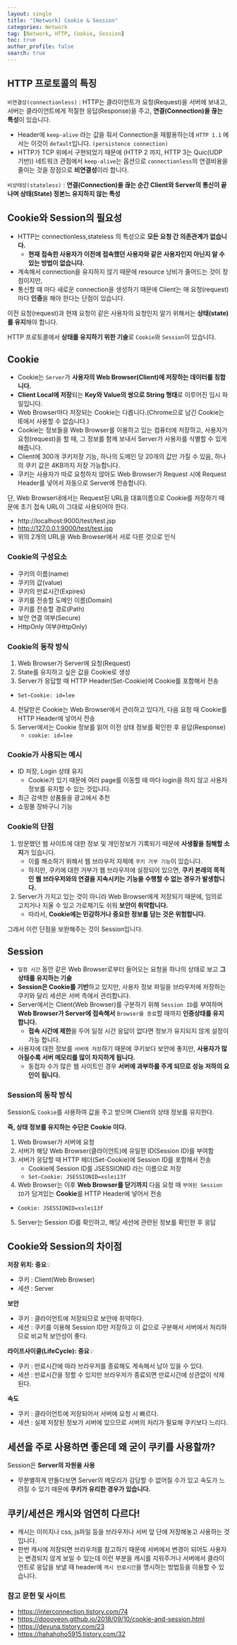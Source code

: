 ```yaml
---
layout: single
title: "[Network] Cookie & Session"
categories: Network
tag: [Network, HTTP, Cookie, Session]
toc: true
author_profile: false
search: true
---
```


## HTTP 프로토콜의 특징

`비연결성(connectionless)`  : HTTP는 클라이언트가 요청(Request)을 서버에 보내고, 서버는 클라이언트에게 적절한 응답(Response)을 주고, **연결(Connection)을 끊는 특성**이 있습니다.
- Header에 `keep-alive` 라는 값을 줘서 Connection을 재활용하는데 `HTTP 1.1` 에서는 이것이 `default`입니다. `(persistence connection)`
- HTTP가 TCP 위에서 구현되었기 때문에 (HTTP 2 까지, HTTP 3는 Quic(UDP 기반)) 네트워크 관점에서 `keep-alive`는 옵션으로 `connectionless`의 연결비용을 줄이는 것을 장점으로 **비연결성**이라 합니다. 

`비상태성(stateless)` : **연결(Connection)을 끊는 순간 Client와 Server의 통신이 끝나며 상태(State) 정본느 유지하지 않는 특성**

## Cookie와 Session의 필요성
- HTTP는 connectionless,stateless 의 특성으로 **모든 요청 간 의존관계가 없습니다.**
  - **현재 접속한 사용자가 이전에 접속했던 사용자와 같은 사용자인지 아닌지 알 수 있는 방법이 없습니다.** 
- 계속해서 connection을 유지하지 않기 때문에 resource 낭비가 줄어드는 것이 장점이지만, 
- 통신할 때 마다 새로운 connection을 생성하기 때문에 Client는 매 요청(request)마다 **인증**을 해야 한다는 단점이 있습니다.

이전 요청(request)과 현재 요청이 같은 사용자의 요청인지 알기 위해서는 **상태(state)를 유지**해야 합니다.

HTTP 프로토콜에서 **상태를 유지하기 위한 기술**로 `Cookie`와 `Session`이 있습니다.

## Cookie

- Cookie는 `Server`가 **사용자의 Web Browser(Client)에 저장하는 데이터를 칭합니다.**
- **Client Local에 저장**되는 **Key와 Value의 쌍으로 String 형태**로 이루어진 임시 파일입니다.
- Web Browser마다 저장되는 Cookie는 다릅니다.(Chrome으로 남긴 Cookie는 IE에서 사용할 수 없습니다.)
- Cookie는 정보들을 Web Browser를 이용하고 있는 컴퓨터에 저장하고, 사용자가 요청(request)을 할 때, 그 정보를 함께 보내서 Server가 사용자를 식별할 수 있게 해줍니다.
- Client에 300개 쿠키저장 기능, 하나의 도메인 당 20개의 값만 가질 수 있음, 하나의 쿠키 값은 4KB까지 저장 가능합니다. 
- 쿠키는 사용자가 따로 요청하지 않아도 Web Browser가 Request 시에 Request Header를 넣어서 자동으로 Server에 전송합니다. 

단, Web Browser내에서는 Request된 URL을 대표이름으로 Cookie를 저장하기 때문에 초기 접속 URL이 그대로 사용되어야 한다.
- http://localhost:9000/test/test.jsp
- http://127.0.0.1:9000/test/test.jsp
- 위의 2개의 URL을 Web Browser에서 서로 다른 것으로 인식


### Cookie의 구성요소
- 쿠키의 이름(name)
- 쿠키의 값(value)
- 쿠키의 만료시간(Expires)
- 쿠키를 전송할 도메인 이름(Domain)
- 쿠키를 전송할 경로(Path)
- 보안 연결 여부(Secure)
- HttpOnly 여부(HttpOnly)

### Cookie의 동작 방식
1. Web Browser가 Server에 요청(Request)
2. State를 유지하고 싶은 값을 Cookie로 생성
3. Server가 응답할 때 HTTP Header(Set-Cookie)에 Cookie를 포함해서 전송
  - `Set−Cookie: id=lee`
4. 전달받은 Cookie는 Web Browser에서 관리하고 있다가, 다음 요청 때 Cookie를 HTTP Header에 넣어서 전송
5. Server에서는 Cookie 정보를 읽어 이전 상태 정보를 확인한 후 응답(Response)
   - `cookie: id=lee` 

### Cookie가 사용되는 예시

- ID 저장, Login 상태 유지
  - Cookie가 있기 때문에 여러 page를 이동할 때 마다 login을 하지 않고 사용자 정보를 유지할 수 있는 것입니다.
- 최근 검색한 상품들을 광고에서 추천
- 쇼핑몰 장바구니 기능

### Cookie의 단점

1. 방문했던 웹 사이트에 대한 정보 및 개인정보가 기록되기 때문에 **사생활을 침해할 소지**가 있습니다.
   - 이를 해소하기 위해서 웹 브라우저 자체에 `쿠키 거부 기능`이 있습니다. 
   - 하지만, 쿠키에 대한 거부가 웹 브라우저에 설정되어 있으면, **쿠키 본래의 목적인 웹 브라우저와의 연결을 지속시키는 기능을 수행할 수 없는 경우가 발생합니다.**
2. Server가 가지고 있는 것이 아니라 Web Browser에게 저장되기 때문에, 임의로 고치거나 지울 수 있고 가로채기도 쉬워 **보안이 취약합니다.** 
   - 따라서, **Cookie에는 민감하거나 중요한 정보를 담는 것은 위험합니다.**

그래서 이런 단점을 보완해주는 것이 Session입니다.

## Session

- `일정 시간` 동안 같은 Web Browser로부터 들어오는 요청을 하나의 상태로 보고 **그 상태를 유지하는 기술**
- **Session은 Cookie를 기반**하고 있지만, 사용자 정보 파일을 브라우저에 저장하는 쿠키와 달리 세션은 서버 측에서 관리합니다.
- Server에서는 Client(Web Browser)를 구분하기 위해 `Session ID`를 부여하며 **Web Browser가 Server에 접속해서** `Browser를 종료`할 때까지 **인증상태를 유지합니다.**
  - **접속 시간에 제한**을 두어 일정 시간 응답이 없다면 정보가 유지되지 않게 설정이 가능 합니다.
- 사용자에 대한 정보를 `서버에 저장`하기 때문에 쿠키보다 보안에 좋지만, **사용자가 많아질수록 서버 메모리를 많이 차지하게 됩니다.**
  - 동접자 수가 많은 웹 사이트인 경우 **서버에 과부하를 주게 되므로 성능 저하의 요인이 됩니다.**

### Session의 동작 방식

Session도 `Cookie`를 사용하여 값을 주고 받으며 Client의 상태 정보를 유지한다.

**즉, 상태 정보를 유지하는 수단은 Cookie 이다.**

1. Web Browser가 서버에 요청
2. 서버가 해당 Web Browser(클라이언트)에 유일한 ID(Session ID)를 부여함
3. 서버가 응답할 때 HTTP 헤더(Set-Cookie)에 Session ID를 포함해서 전송
   - Cookie에 Session ID를 JSESSIONID 라는 이름으로 저장
   - `Set−Cookie: JSESSIONID=xslei13f`
4. Web Browser는 이후 **Web Browser를 닫기까지** 다음 요청 때 `부여된 Session ID`가 담겨있는 **Cookie**를 HTTP Header에 넣어서 전송
  - `Cookie: JSESSIONID=xslei13f`
5. Server는 Session ID를 확인하고, 해당 세션에 관련된 정보를 확인한 후 응답

## Cookie와 Session의 차이점

**저장 위치: 중요**💡
- 쿠키 : Client(Web Browser)
- 세션 : Server

**보안**
- 쿠키 : 클라이언트에 저장되므로 보안에 취약하다.
- 세션 : 쿠키를 이용해 Session ID만 저장하고 이 값으로 구분해서 서버에서 처리하므로 비교적 보안성이 좋다.

**라이프사이클(LifeCycle): 중요**💡
- 쿠키 : 만료시간에 따라 브라우저를 종료해도 계속해서 남아 있을 수 있다.
- 세션 : 만료시간을 정할 수 있지만 브라우저가 종료되면 만료시간에 상관없이 삭제된다.

**속도**
- 쿠키 : 클라이언트에 저장되어서 서버에 요청 시 빠르다.
- 세션 : 실제 저장된 정보가 서버에 있으므로 서버의 처리가 필요해 쿠키보다 느리다.

## 세션을 주로 사용하면 좋은데 왜 굳이 쿠키를 사용할까?

Session은 **Server의 자원을 사용** 
- 무분별하게 만들다보면 Server의 메모리가 감당할 수 없어질 수가 있고 속도가 느려질 수 있기 때문에 **쿠키가 유리한 경우가 있습니다.**

## 쿠키/세션은 캐시와 엄연히 다르다!

- 캐시는 이미지나 css, js파일 등을 브라우저나 서버 앞 단에 저장해놓고 사용하는 것입니다.
- 한번 캐시에 저장되면 브라우저를 참고하기 때문에 서버에서 변경이 되어도 사용자는 변경되지 않게 보일 수 있는데 이런 부분을 캐시를 지워주거나 서버에서 클라이언트로 응답을 보낼 때 header에 `캐시 만료시간`을 명시하는 방법등을 이용할 수 있습니다.

### 참고 문헌 및 사이트
- https://interconnection.tistory.com/74
- https://doooyeon.github.io/2018/09/10/cookie-and-session.html
- https://devuna.tistory.com/23
- https://hahahoho5915.tistory.com/32